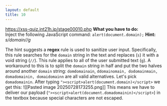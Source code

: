 ```yaml
---
layout: default
title: 10
---
```

https://xss-quiz.int21h.jp/stage00010.php
**What you have to do:**  
Inject the following JavaScript command: `alert(document.domain);`
**Hint:** *s/domain//g*

The hint suggests a **regex** rule is used to sanitize user input. Specifically, this rule searches for the `domain` string in the text and replaces (`s`) it with a void string (`//`). This rule applies to all of the user submitted text (`g`).
A workaround to this is to split the `domain` string in half and put the two halves around another `domain` string: `domdomainain`, `ddomainomain, dodomainmain, domadomainin, domaidomainn` are all valid alternatives. Let's pick `domadomainin`.
After typing `"><script>alert(document.domain)</script>` we get this:
![[Pasted image 20250728173255.png]]
This means we have to deliver our payload (`"><script>alert(document.domadomainin)</script>`) in the textbox because special characters are not escaped.